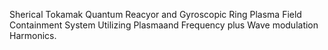 Sherical Tokamak Quantum Reacyor and Gyroscopic Ring Plasma Field Containment System Utilizing Plasmaand Frequency plus Wave modulation Harmonics.
